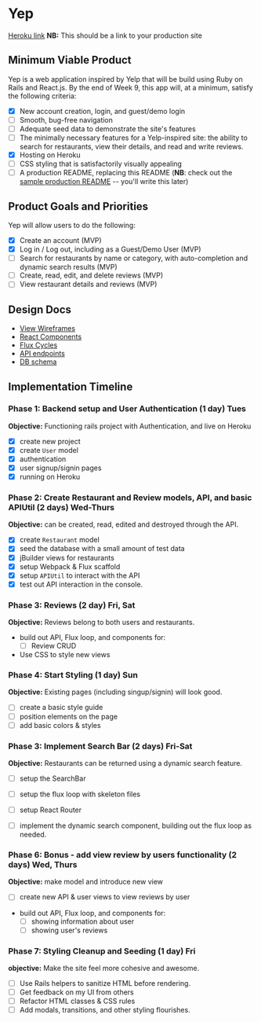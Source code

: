# Yep

[Heroku link][heroku] **NB:** This should be a link to your production site

[heroku]: https://yepp.herokuapp.com

## Minimum Viable Product

Yep is a web application inspired by Yelp that will be build using Ruby on Rails and React.js.  By the end of Week 9, this app will, at a minimum, satisfy the following criteria:

- [x] New account creation, login, and guest/demo login
- [ ] Smooth, bug-free navigation
- [ ] Adequate seed data to demonstrate the site's features
- [ ] The minimally necessary features for a Yelp-inspired site: the ability to search for restaurants, view their details, and read and write reviews.
- [x] Hosting on Heroku
- [ ] CSS styling that is satisfactorily visually appealing
- [ ] A production README, replacing this README (**NB**: check out the [sample production README](https://github.com/appacademy/sample-project-proposal/blob/master/docs/production_readme.md) -- you'll write this later)

## Product Goals and Priorities

Yep will allow users to do the following:

<!-- This is a Markdown checklist. Use it to keep track of your
progress. Put an x between the brackets for a checkmark: [x] -->

- [x] Create an account (MVP)
- [x] Log in / Log out, including as a Guest/Demo User (MVP)
- [ ] Search for restaurants by name or category, with auto-completion and dynamic search results (MVP)
- [ ] Create, read, edit, and delete reviews (MVP)
- [ ] View restaurant details and reviews (MVP)

## Design Docs
* [View Wireframes][views]
* [React Components][components]
* [Flux Cycles][flux-cycles]
* [API endpoints][api-endpoints]
* [DB schema][schema]

[views]: ./docs/views.md
[components]: ./docs/components.md
[flux-cycles]: ./docs/flux-cycles.md
[api-endpoints]: ./docs/api-endpoints.md
[schema]: ./docs/schema.md

## Implementation Timeline

### Phase 1: Backend setup and User Authentication (1 day) Tues

**Objective:** Functioning rails project with Authentication, and live on Heroku

- [x] create new project
- [x] create `User` model
- [x] authentication
- [x] user signup/signin pages
- [x] running on Heroku

### Phase 2: Create Restaurant and Review models, API, and basic APIUtil (2 days) Wed-Thurs

**Objective:**  can be created, read, edited and destroyed through
the API.

- [x] create `Restaurant` model
- [x] seed the database with a small amount of test data
- [x] jBuilder views for restaurants
- [x] setup Webpack & Flux scaffold
- [x] setup `APIUtil` to interact with the API
- [x] test out API interaction in the console.

### Phase 3: Reviews (2 day) Fri, Sat

**Objective:** Reviews belong to both users and restaurants.

- build out API, Flux loop, and components for:
  - [ ] Review CRUD
- Use CSS to style new views


### Phase 4: Start Styling (1 day) Sun

**Objective:** Existing pages (including singup/signin) will look good.

- [ ] create a basic style guide
- [ ] position elements on the page
- [ ] add basic colors & styles

### Phase 3: Implement Search Bar (2 days) Fri-Sat

**Objective:** Restaurants can be returned using a dynamic search feature.
- [ ] setup the SearchBar
- [ ] setup the flux loop with skeleton files
- [ ] setup React Router
- [ ] implement the dynamic search component, building out the flux loop as needed.




### Phase 6: Bonus - add view review by users functionality (2 days) Wed, Thurs

**Objective:** make model and introduce new view

- [ ] create new API & user views to view reviews by user
- build out API, Flux loop, and components for:
  - [ ] showing information about user
  - [ ] showing user's reviews

### Phase 7:  Styling Cleanup and Seeding (1 day) Fri

**objective:** Make the site feel more cohesive and awesome.

- [ ] Use Rails helpers to sanitize HTML before rendering.
- [ ] Get feedback on my UI from others
- [ ] Refactor HTML classes & CSS rules
- [ ] Add modals, transitions, and other styling flourishes.
